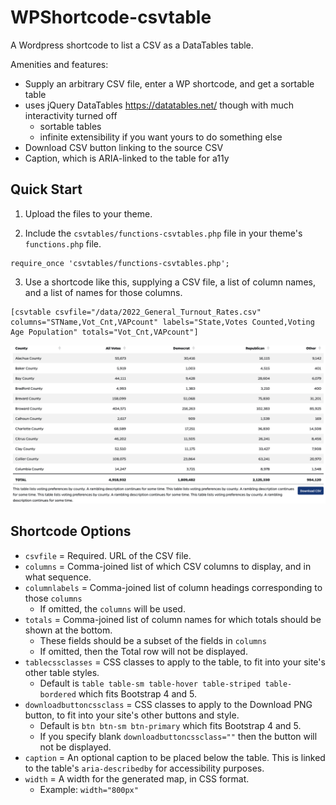 # WPShortcode-csvtable

A Wordpress shortcode to list a CSV as a DataTables table.

Amenities and features:
- Supply an arbitrary CSV file, enter a WP shortcode, and get a sortable table
- uses jQuery DataTables https://datatables.net/ though with much interactivity turned off
  - sortable tables
  - infinite extensibility if you want yours to do something else
- Download CSV button linking to the source CSV
- Caption, which is ARIA-linked to the table for a11y


## Quick Start

1. Upload the files to your theme.

2. Include the `csvtables/functions-csvtables.php` file in your theme's `functions.php` file.

```
require_once 'csvtables/functions-csvtables.php';
```

3. Use a shortcode like this, supplying a CSV file, a list of column names, and a list of names for those columns.

```
[csvtable csvfile="/data/2022_General_Turnout_Rates.csv" columns="STName,Vot_Cnt,VAPcount" labels="State,Votes Counted,Voting Age Population" totals="Vot_Cnt,VAPcount"]
```

![Screenshot](./screenshot.png)


## Shortcode Options

* `csvfile` = Required. URL of the CSV file.
* `columns` = Comma-joined list of which CSV columns to display, and in what sequence.
* `columnlabels` = Comma-joined list of column headings corresponding to those `columns`
  * If omitted, the `columns` will be used.
* `totals` = Comma-joined list of column names for which totals should be shown at the bottom.
  * These fields should be a subset of the fields in `columns`
  * If omitted, then the Total row will not be displayed.
* `tablecssclasses` = CSS classes to apply to the table, to fit into your site's other table styles.
  * Default is `table table-sm table-hover table-striped table-bordered` which fits Bootstrap 4 and 5.
* `downloadbuttoncssclass` = CSS classes to apply to the Download PNG button, to fit into your site's other buttons and style.
  * Default is `btn btn-sm btn-primary` which fits Bootstrap 4 and 5.
  * If you specify blank `downloadbuttoncssclass=""` then the button will not be displayed.
* `caption` = An optional caption to be placed below the table. This is linked to the table's `aria-describedby` for accessibility purposes.
* `width` = A width for the generated map, in CSS format.
  * Example: `width="800px"`

